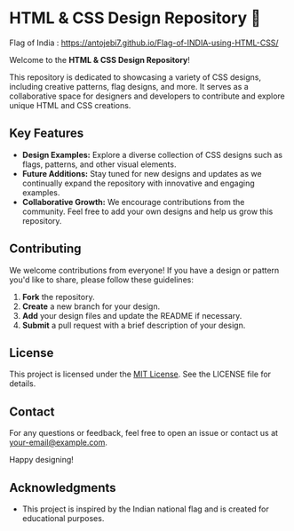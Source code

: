 # HTML & CSS Design Repository 🎨

Flag of India :
https://antojebi7.github.io/Flag-of-INDIA-using-HTML-CSS/

Welcome to the **HTML & CSS Design Repository**!

This repository is dedicated to showcasing a variety of CSS designs, including creative patterns, flag designs, and more. It serves as a collaborative space for designers and developers to contribute and explore unique HTML and CSS creations.

## Key Features

- **Design Examples:** Explore a diverse collection of CSS designs such as flags, patterns, and other visual elements.
- **Future Additions:** Stay tuned for new designs and updates as we continually expand the repository with innovative and engaging examples.
- **Collaborative Growth:** We encourage contributions from the community. Feel free to add your own designs and help us grow this repository.

## Contributing

We welcome contributions from everyone! If you have a design or pattern you'd like to share, please follow these guidelines:

1. **Fork** the repository.
2. **Create** a new branch for your design.
3. **Add** your design files and update the README if necessary.
4. **Submit** a pull request with a brief description of your design.

## License

This project is licensed under the [MIT License](LICENSE). See the LICENSE file for details.

## Contact

For any questions or feedback, feel free to open an issue or contact us at [your-email@example.com](mailto:your-email@example.com).

Happy designing!


## Acknowledgments

- This project is inspired by the Indian national flag and is created for educational purposes.


